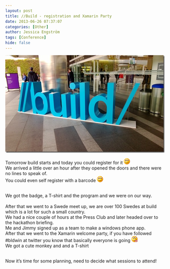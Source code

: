 ```yaml
---
layout: post
title: //Build - registration and Xamarin Party
date: 2013-06-26 07:37:07
categories: [Other]
author: Jessica Engström
tags: [Conference]
hide: false
---
```

<p><a href="/PostImages/WP_20130625_008.jpg"><img title="WP_20130625_008" style="border-left-width: 0px; border-right-width: 0px; background-image: none; border-bottom-width: 0px; padding-top: 0px; padding-left: 0px; display: inline; padding-right: 0px; border-top-width: 0px" border="0" alt="WP_20130625_008" src="/PostImages/WP_20130625_008_thumb.jpg" width="544" height="308"></a></p> <p>Tomorrow build starts and today you could register for it <img class="wlEmoticon wlEmoticon-smile" style="border-top-style: none; border-bottom-style: none; border-right-style: none; border-left-style: none" alt="Smile" src="/PostImages/wlEmoticon-smile_3.png"> <br>We arrived a little over an hour after they opened the doors and there were no lines to speak of. <br>You could even self register with a barcode <img class="wlEmoticon wlEmoticon-smile" style="border-top-style: none; border-bottom-style: none; border-right-style: none; border-left-style: none" alt="Smile" src="/PostImages/wlEmoticon-smile_3.png"></p> <p><br>We got the badge, a T-shirt and the program and we were on our way. <br><br>After that we went to a Swede meet up, we are over 100 Swedes at build which is a lot for such a small country. <br>We had a nice couple of hours at the Press Club and later headed over to the hackathon briefing. <br>Me and Jimmy signed up as a team to make a windows phone app. <br>After that we went to the Xamarin welcome party, if you have followed #bldwin at twitter you know that basically everyone is going <img class="wlEmoticon wlEmoticon-smilewithtongueout" style="border-top-style: none; border-bottom-style: none; border-right-style: none; border-left-style: none" alt="Smile with tongue out" src="/PostImages/wlEmoticon-smilewithtongueout_4.png"> <br>We got a cute monkey and and a T-shirt</p> <p><br>Now it’s time for some planning, need to decide what sessions to attend!</p>
